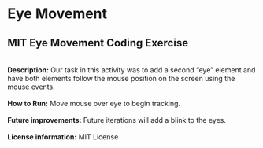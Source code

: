 # Eye Movement
## MIT Eye Movement Coding Exercise
<br>
<b>Description:</b> Our task in this activity was to add a second “eye” element and have both elements follow the mouse position on the screen using the mouse events.<br>
<br>
<b>How to Run:</b> Move mouse over eye to begin tracking.<br>
<br>
<b>Future improvements:</b> Future iterations will add a blink to the eyes.<br>
<br>
<b>License information:</b> MIT License
